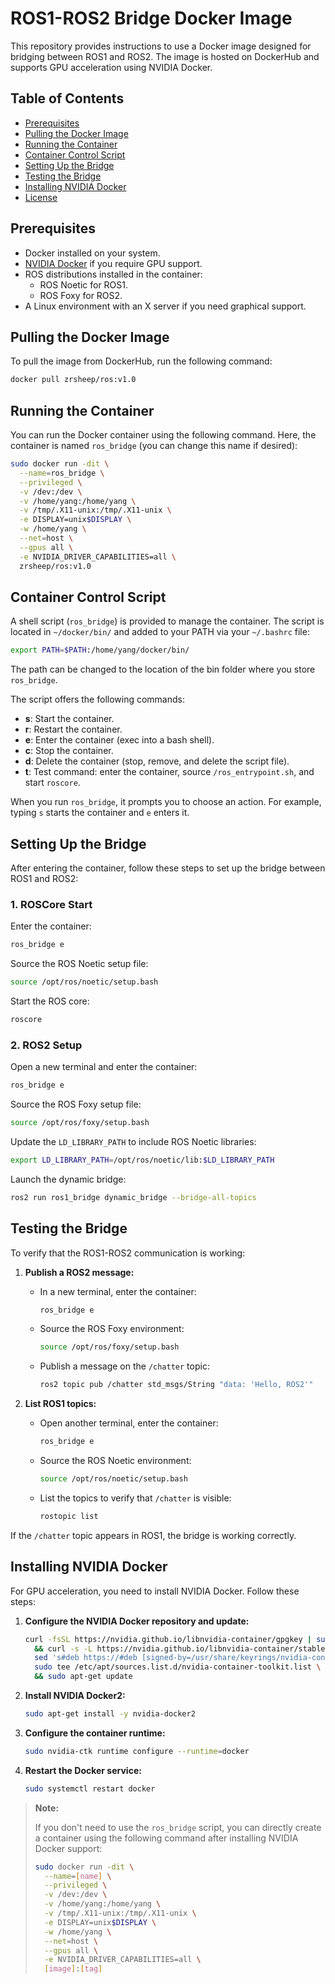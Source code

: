# ROS1-ROS2 Bridge Docker Image

This repository provides instructions to use a Docker image designed for bridging between ROS1 and ROS2. The image is hosted on DockerHub and supports GPU acceleration using NVIDIA Docker.

## Table of Contents

- [Prerequisites](#prerequisites)
- [Pulling the Docker Image](#pulling-the-docker-image)
- [Running the Container](#running-the-container)
- [Container Control Script](#container-control-script)
- [Setting Up the Bridge](#setting-up-the-bridge)
- [Testing the Bridge](#testing-the-bridge)
- [Installing NVIDIA Docker](#installing-nvidia-docker)
- [License](#license)

## Prerequisites

- Docker installed on your system.
- [NVIDIA Docker](#installing-nvidia-docker) if you require GPU support.
- ROS distributions installed in the container:
  - ROS Noetic for ROS1.
  - ROS Foxy for ROS2.
- A Linux environment with an X server if you need graphical support.

## Pulling the Docker Image

To pull the image from DockerHub, run the following command:

```bash
docker pull zrsheep/ros:v1.0
```

## Running the Container

You can run the Docker container using the following command. Here, the container is named `ros_bridge` (you can change this name if desired):

```bash
sudo docker run -dit \
  --name=ros_bridge \
  --privileged \
  -v /dev:/dev \
  -v /home/yang:/home/yang \
  -v /tmp/.X11-unix:/tmp/.X11-unix \
  -e DISPLAY=unix$DISPLAY \
  -w /home/yang \
  --net=host \
  --gpus all \
  -e NVIDIA_DRIVER_CAPABILITIES=all \
  zrsheep/ros:v1.0
```

## Container Control Script

A shell script (`ros_bridge`) is provided to manage the container. The script is located in `~/docker/bin/` and added to your PATH via your `~/.bashrc` file:

```bash
export PATH=$PATH:/home/yang/docker/bin/
```

The path can be changed to the location of the bin folder where you store `ros_bridge`.

The script offers the following commands:

- **s**: Start the container.
- **r**: Restart the container.
- **e**: Enter the container (exec into a bash shell).
- **c**: Stop the container.
- **d**: Delete the container (stop, remove, and delete the script file).
- **t**: Test command: enter the container, source `/ros_entrypoint.sh`, and start `roscore`.

When you run `ros_bridge`, it prompts you to choose an action. For example, typing `s` starts the container and `e` enters it.

## Setting Up the Bridge

After entering the container, follow these steps to set up the bridge between ROS1 and ROS2:

### 1. ROSCore Start

Enter the container:
```bash
ros_bridge e
```

Source the ROS Noetic setup file:
```bash
source /opt/ros/noetic/setup.bash
```

Start the ROS core:
```bash
roscore
```

### 2. ROS2 Setup

Open a new terminal and enter the container:
```bash
ros_bridge e
```

Source the ROS Foxy setup file:
```bash
source /opt/ros/foxy/setup.bash
```

Update the `LD_LIBRARY_PATH` to include ROS Noetic libraries:
```bash
export LD_LIBRARY_PATH=/opt/ros/noetic/lib:$LD_LIBRARY_PATH
```

Launch the dynamic bridge:
```bash
ros2 run ros1_bridge dynamic_bridge --bridge-all-topics
```

## Testing the Bridge

To verify that the ROS1-ROS2 communication is working:

1. **Publish a ROS2 message:**
   - In a new terminal, enter the container:
     ```bash
     ros_bridge e
     ```
   - Source the ROS Foxy environment:
     ```bash
     source /opt/ros/foxy/setup.bash
     ```
   - Publish a message on the `/chatter` topic:
     ```bash
     ros2 topic pub /chatter std_msgs/String "data: 'Hello, ROS2'"
     ```

2. **List ROS1 topics:**
   - Open another terminal, enter the container:
     ```bash
     ros_bridge e
     ```
   - Source the ROS Noetic environment:
     ```bash
     source /opt/ros/noetic/setup.bash
     ```
   - List the topics to verify that `/chatter` is visible:
     ```bash
     rostopic list
     ```

If the `/chatter` topic appears in ROS1, the bridge is working correctly.

## Installing NVIDIA Docker

For GPU acceleration, you need to install NVIDIA Docker. Follow these steps:

1. **Configure the NVIDIA Docker repository and update:**

   ```bash
   curl -fsSL https://nvidia.github.io/libnvidia-container/gpgkey | sudo gpg --dearmor -o /usr/share/keyrings/nvidia-container-toolkit-keyring.gpg \
     && curl -s -L https://nvidia.github.io/libnvidia-container/stable/deb/nvidia-container-toolkit.list | \
     sed 's#deb https://#deb [signed-by=/usr/share/keyrings/nvidia-container-toolkit-keyring.gpg] https://#g' | \
     sudo tee /etc/apt/sources.list.d/nvidia-container-toolkit.list \
     && sudo apt-get update
   ```

2. **Install NVIDIA Docker2:**

   ```bash
   sudo apt-get install -y nvidia-docker2
   ```

3. **Configure the container runtime:**

   ```bash
   sudo nvidia-ctk runtime configure --runtime=docker
   ```

4. **Restart the Docker service:**

   ```bash
   sudo systemctl restart docker
   ```

> **Note:**
> 
> If you don't need to use the `ros_bridge` script, you can directly create a container using the following command after installing NVIDIA Docker support:
> 
> ```bash
> sudo docker run -dit \
>   --name=[name] \
>   --privileged \
>   -v /dev:/dev \
>   -v /home/yang:/home/yang \
>   -v /tmp/.X11-unix:/tmp/.X11-unix \
>   -e DISPLAY=unix$DISPLAY \
>   -w /home/yang \
>   --net=host \
>   --gpus all \
>   -e NVIDIA_DRIVER_CAPABILITIES=all \
>   [image]:[tag]
> ```

